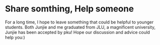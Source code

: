 # Share somthing, Help someone
For a long time, I hope to leave something that could be helpful to younger students. Both Junjie and me graduated from JLU, a magnificent university, Junjie has been accepted by pku! Hope our discussion and advice could help you:)
